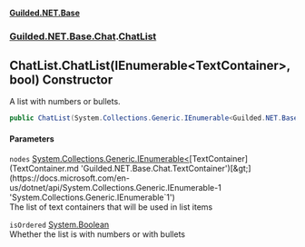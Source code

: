 #### [Guilded.NET.Base](Guilded_NET_Base.md 'Guilded.NET.Base')
### [Guilded.NET.Base.Chat](Guilded_NET_Base.md#Guilded_NET_Base_Chat 'Guilded.NET.Base.Chat').[ChatList](ChatList.md 'Guilded.NET.Base.Chat.ChatList')
## ChatList.ChatList(IEnumerable&lt;TextContainer&gt;, bool) Constructor
A list with numbers or bullets.  
```csharp
public ChatList(System.Collections.Generic.IEnumerable<Guilded.NET.Base.Chat.TextContainer> nodes, bool isOrdered=false);
```
#### Parameters
<a name='Guilded_NET_Base_Chat_ChatList_ChatList(System_Collections_Generic_IEnumerable_Guilded_NET_Base_Chat_TextContainer__bool)_nodes'></a>
`nodes` [System.Collections.Generic.IEnumerable&lt;](https://docs.microsoft.com/en-us/dotnet/api/System.Collections.Generic.IEnumerable-1 'System.Collections.Generic.IEnumerable`1')[TextContainer](TextContainer.md 'Guilded.NET.Base.Chat.TextContainer')[&gt;](https://docs.microsoft.com/en-us/dotnet/api/System.Collections.Generic.IEnumerable-1 'System.Collections.Generic.IEnumerable`1')  
The list of text containers that will be used in list items
  
<a name='Guilded_NET_Base_Chat_ChatList_ChatList(System_Collections_Generic_IEnumerable_Guilded_NET_Base_Chat_TextContainer__bool)_isOrdered'></a>
`isOrdered` [System.Boolean](https://docs.microsoft.com/en-us/dotnet/api/System.Boolean 'System.Boolean')  
Whether the list is with numbers or with bullets
  
